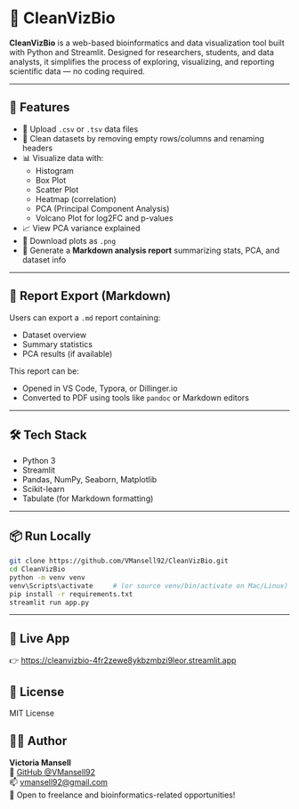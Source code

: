 # 🧬 CleanVizBio

**CleanVizBio** is a web-based bioinformatics and data visualization tool built with Python and Streamlit. Designed for researchers, students, and data analysts, it simplifies the process of exploring, visualizing, and reporting scientific data — no coding required.

---

## 🚀 Features

- 📂 Upload `.csv` or `.tsv` data files
- 🧹 Clean datasets by removing empty rows/columns and renaming headers
- 📊 Visualize data with:
  - Histogram
  - Box Plot
  - Scatter Plot
  - Heatmap (correlation)
  - PCA (Principal Component Analysis)
  - Volcano Plot for log2FC and p-values
- 📈 View PCA variance explained
- 💾 Download plots as `.png`
- 📄 Generate a **Markdown analysis report** summarizing stats, PCA, and dataset info

---

## 📎 Report Export (Markdown)

Users can export a `.md` report containing:
- Dataset overview
- Summary statistics
- PCA results (if available)

This report can be:
- Opened in VS Code, Typora, or Dillinger.io
- Converted to PDF using tools like `pandoc` or Markdown editors

---

## 🛠️ Tech Stack

- Python 3
- Streamlit
- Pandas, NumPy, Seaborn, Matplotlib
- Scikit-learn
- Tabulate (for Markdown formatting)

---

## 📦 Run Locally
```bash
git clone https://github.com/VMansell92/CleanVizBio.git
cd CleanVizBio
python -m venv venv
venv\Scripts\activate     # (or source venv/bin/activate on Mac/Linux)
pip install -r requirements.txt
streamlit run app.py
```
---

## 🔗 Live App  
👉 https://cleanvizbio-4fr2zewe8ykbzmbzi9leor.streamlit.app

## 📄 License  
MIT License

## 👩‍💻 Author  
**Victoria Mansell**  
🔗 [GitHub @VMansell92](https://github.com/VMansell92)  
📫 vmansell92@gmail.com  
🚀 Open to freelance and bioinformatics-related opportunities!

